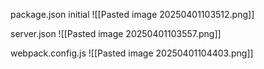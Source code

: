 package.json initial
![[Pasted image 20250401103512.png]]

server.json
![[Pasted image 20250401103557.png]]

webpack.config.js
![[Pasted image 20250401104403.png]]
